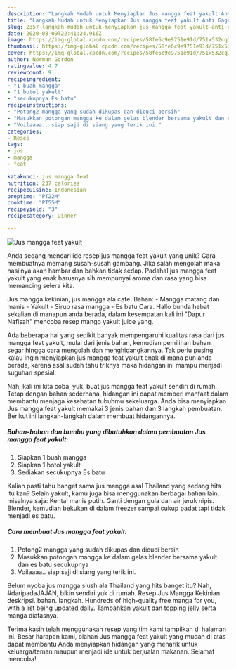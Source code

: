 ```yaml
---
description: "Langkah Mudah untuk Menyiapkan Jus mangga feat yakult Anti Gagal"
title: "Langkah Mudah untuk Menyiapkan Jus mangga feat yakult Anti Gagal"
slug: 2357-langkah-mudah-untuk-menyiapkan-jus-mangga-feat-yakult-anti-gagal
date: 2020-08-09T22:41:24.916Z
image: https://img-global.cpcdn.com/recipes/58fe6c9e9751e91d/751x532cq70/jus-mangga-feat-yakult-foto-resep-utama.jpg
thumbnail: https://img-global.cpcdn.com/recipes/58fe6c9e9751e91d/751x532cq70/jus-mangga-feat-yakult-foto-resep-utama.jpg
cover: https://img-global.cpcdn.com/recipes/58fe6c9e9751e91d/751x532cq70/jus-mangga-feat-yakult-foto-resep-utama.jpg
author: Norman Gordon
ratingvalue: 4.7
reviewcount: 9
recipeingredient:
- "1 buah mangga"
- "1 botol yakult"
- "secukupnya Es batu"
recipeinstructions:
- "Potong2 mangga yang sudah dikupas dan dicuci bersih"
- "Masukkan potongan mangga ke dalam gelas blender bersama yakult dan es batu secukupnya"
- "Voilaaaa.. siap saji di siang yang terik ini."
categories:
- Resep
tags:
- jus
- mangga
- feat

katakunci: jus mangga feat 
nutrition: 237 calories
recipecuisine: Indonesian
preptime: "PT22M"
cooktime: "PT55M"
recipeyield: "3"
recipecategory: Dinner

---
```



![Jus mangga feat yakult](https://img-global.cpcdn.com/recipes/58fe6c9e9751e91d/751x532cq70/jus-mangga-feat-yakult-foto-resep-utama.jpg)

Anda sedang mencari ide resep jus mangga feat yakult yang unik? Cara membuatnya memang susah-susah gampang. Jika salah mengolah maka hasilnya akan hambar dan bahkan tidak sedap. Padahal jus mangga feat yakult yang enak harusnya sih mempunyai aroma dan rasa yang bisa memancing selera kita.

Jus mangga kekinian, jus mangga ala cafe. Bahan: - Mangga matang dan manis - Yakult - Sirup rasa mangga - Es batu Cara. Hallo bunda hebat sekalian di manapun anda berada, dalam kesempatan kali ini &#34;Dapur Nafisah&#34; mencoba resep mango yakult juice yang.

Ada beberapa hal yang sedikit banyak mempengaruhi kualitas rasa dari jus mangga feat yakult, mulai dari jenis bahan, kemudian pemilihan bahan segar hingga cara mengolah dan menghidangkannya. Tak perlu pusing kalau ingin menyiapkan jus mangga feat yakult enak di mana pun anda berada, karena asal sudah tahu triknya maka hidangan ini mampu menjadi suguhan spesial.


Nah, kali ini kita coba, yuk, buat jus mangga feat yakult sendiri di rumah. Tetap dengan bahan sederhana, hidangan ini dapat memberi manfaat dalam membantu menjaga kesehatan tubuhmu sekeluarga. Anda bisa menyiapkan Jus mangga feat yakult memakai 3 jenis bahan dan 3 langkah pembuatan. Berikut ini langkah-langkah dalam membuat hidangannya.

<!--inarticleads1-->

##### Bahan-bahan dan bumbu yang dibutuhkan dalam pembuatan Jus mangga feat yakult:

1. Siapkan 1 buah mangga
1. Siapkan 1 botol yakult
1. Sediakan secukupnya Es batu


Kalian pasti tahu banget sama jus mangga asal Thailand yang sedang hits itu kan? Selain yakult, kamu juga bisa menggunakan berbagai bahan lain, misalnya saja: Kental manis putih. Ganti dengan gula dan air jeruk nipis. Blender, kemudian bekukan di dalam freezer sampai cukup padat tapi tidak menjadi es batu. 

<!--inarticleads2-->

##### Cara membuat Jus mangga feat yakult:

1. Potong2 mangga yang sudah dikupas dan dicuci bersih
1. Masukkan potongan mangga ke dalam gelas blender bersama yakult dan es batu secukupnya
1. Voilaaaa.. siap saji di siang yang terik ini.


Belum nyoba jus mangga slush ala Thailand yang hits banget itu? Nah, #daripadaJAJAN, bikin sendiri yuk di rumah. Resep Jus Mangga Kekinian. deskripsi. bahan. langkah. Hundreds of high-quality free manga for you, with a list being updated daily. Tambahkan yakult dan topping jelly serta manga diatasnya. 

Terima kasih telah menggunakan resep yang tim kami tampilkan di halaman ini. Besar harapan kami, olahan Jus mangga feat yakult yang mudah di atas dapat membantu Anda menyiapkan hidangan yang menarik untuk keluarga/teman maupun menjadi ide untuk berjualan makanan. Selamat mencoba!
